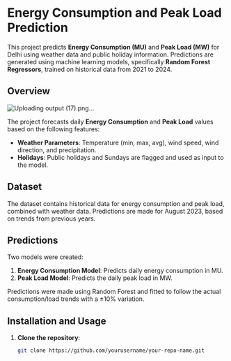# Energy Consumption and Peak Load Prediction

This project predicts **Energy Consumption (MU)** and **Peak Load (MW)** for Delhi using weather data and public holiday information. Predictions are generated using machine learning models, specifically **Random Forest Regressors**, trained on historical data from 2021 to 2024.

## Overview
![Uploading output (17).png…]()


The project forecasts daily **Energy Consumption** and **Peak Load** values based on the following features:
- **Weather Parameters**: Temperature (min, max, avg), wind speed, wind direction, and precipitation.
- **Holidays**: Public holidays and Sundays are flagged and used as input to the model.

## Dataset

The dataset contains historical data for energy consumption and peak load, combined with weather data. Predictions are made for August 2023, based on trends from previous years.

## Predictions

Two models were created:
1. **Energy Consumption Model**: Predicts daily energy consumption in MU.
2. **Peak Load Model**: Predicts the daily peak load in MW.

Predictions were made using Random Forest and fitted to follow the actual consumption/load trends with a ±10% variation.

## Installation and Usage

1. **Clone the repository**:
   ```bash
   git clone https://github.com/yourusername/your-repo-name.git
